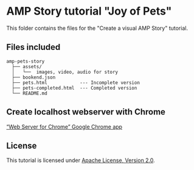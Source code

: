 # AMP Story tutorial "Joy of Pets"

This folder contains the files for the "Create a visual AMP Story" tutorial.

## Files included

```text
amp-pets-story
  ├── assets/
  │   └──  images, video, audio for story
  ├── bookend.json   
  ├── pets.html            --- Incomplete version
  ├── pets-completed.html  --- Completed version
  └── README.md
```

## Create localhost webserver with Chrome
[“Web Server for Chrome” Google Chrome app](https://chrome.google.com/webstore/detail/web-server-for-chrome/ofhbbkphhbklhfoeikjpcbhemlocgigb)

## License

This tutorial is licensed under [Apache License, Version 2.0](https://github.com/ampproject/docs/blob/master/LICENSE).
